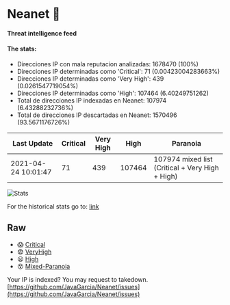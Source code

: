 # Neanet :hocho:
#### Threat intelligence feed
#### The stats:

- Direcciones IP con mala reputacion analizadas: 1678470 (100%)
- Direcciones IP determinadas como 'Critical':  71 (0.00423004283663%)
- Direcciones IP determinadas como 'Very High':  439 (0.0261547719054%)
- Direcciones IP determinadas como 'High':  107464 (6.40249751262)
- Total de direcciones IP indexadas en Neanet:  107974 (6.43288232736%)
- Total de direcciones IP descartadas en Neanet:  1570496 (93.5671176726%)

| Last Update | Critical | Very High | High | Paranoia |
| --- | --- | --- | --- | --- |
| 2021-04-24 10:01:47 | 71 | 439 | 107464 | 107974 mixed list (Critical + Very High + High)|

![Stats](https://docs.google.com/spreadsheets/d/e/2PACX-1vSnaNMIXVabIpDJjufMlzH7poXnshF3mgd8Is1g9ytUEzVsP5my4Trn8f-xkoLLQ38xpL3HtmUexLo6/pubchart?oid=501124687&format=image)

For the historical stats go to: [link](/stats.csv)
## Raw
- :scream: [Critical](https://raw.githubusercontent.com/JavaGarcia/Neanet/master/blacklists/neanet_critical.txt)
- :fearful: [VeryHigh](https://raw.githubusercontent.com/JavaGarcia/Neanet/master/blacklists/neanet_veryHigh.txtt)
- :frowning: [High](https://raw.githubusercontent.com/JavaGarcia/Neanet/master/blacklists/neanet_high.txt)
- :dizzy_face: [Mixed-Paranoia](https://raw.githubusercontent.com/JavaGarcia/Neanet/master/blacklists/neanet_all.txt)


Your IP is indexed? You may request to takedown. [https://github.com/JavaGarcia/Neanet/issues](https://github.com/JavaGarcia/Neanet/issues)



























































































































































































































































































































































































































































































































































































































































































































































































































































































































































































































































































































































































































































































































































































































































































































































































































































































































































































































































































































































































































































































































































































































































































































































































































































































































































































































































































































































































































































































































































































































































































































































































































































































































































































































































































































































































































































































































































































































































































































































































































































































































































































































































































































































































































































































































































































































































































































































































































































































































































































































































































































































































































































































































































































































































































































































































































































































































































































































































































































































































































































